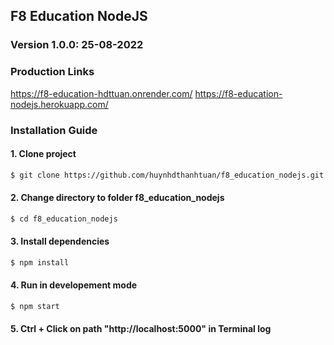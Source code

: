 ## F8 Education NodeJS

### Version 1.0.0: 25-08-2022

### Production Links

https://f8-education-hdttuan.onrender.com/
https://f8-education-nodejs.herokuapp.com/

### Installation Guide

#### 1. Clone project

```bash
$ git clone https://github.com/huynhdthanhtuan/f8_education_nodejs.git
```

#### 2. Change directory to folder f8_education_nodejs

```bash
$ cd f8_education_nodejs
```

#### 3. Install dependencies

```bash
$ npm install
```

#### 4. Run in developement mode

```bash
$ npm start
```

#### 5. Ctrl + Click on path "http://localhost:5000" in Terminal log
